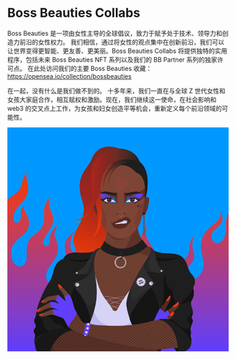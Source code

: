 # Boss Beauties Collabs

Boss Beauties 是一项由女性主导的全球倡议，致力于赋予处于技术、领导力和创造力前沿的女性权力。 我们相信，通过将女性的观点集中在创新前沿，我们可以让世界变得更智能、更友善、更美丽。Boss Beauties Collabs 将提供独特的实用程序，包括未来 Boss Beauties NFT 系列以及我们的 BB Partner 系列的独家许可点。 在此处访问我们的主要 Boss Beauties 收藏：https://opensea.io/collection/bossbeauties

在一起，没有什么是我们做不到的。
十多年来，我们一直在与全球 Z 世代女性和女孩大家庭合作，相互赋权和激励。现在，我们继续这一使命，在社会影响和 web3 的交叉点上工作，为女孩和妇女创造平等机会，重新定义每个前沿领域的可能性。

![NFT](微信截图_20220902115558.png)


